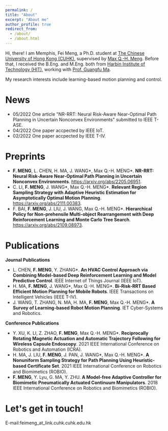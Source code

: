 ```yaml
---
permalink: /
title: "About"
excerpt: "About me"
author_profile: true
redirect_from: 
  - /about/
  - /about.html
---
```


Hi, there! I am Memphis, Fei Meng, a Ph.D. student at [The Chinese University of Hong Kong (CUHK)](https://www.cuhk.edu.hk/english/index.html), supervised by [Max Q.-H. Meng](https://www.ee.cuhk.edu.hk/~qhmeng/). Before that, I received the B.Eng. and M.Eng. both from [Harbin Institute of Technology (HIT)](http://en.hit.edu.cn/), working with [Prof. Guangfu Ma](http://homepage.hit.edu.cn/maguangfu). 

My research interests include learning-based motion planning and control.

News
======
- 05/2022 One article "NR-RRT: Neural Risk-Aware Near-Optimal Path Planning in Uncertain Nonconvex Environments" submitted to IEEE T-ASE.
- 04/2022 One paper accpected by IEEE IoT.
- 02/2022 One paper accpected by IEEE T-IV.

Preprints
======
- **F. MENG**, L. CHEN, H. MA, J. WANG*, Max Q.-H. MENG*. **NR-RRT: Neural Risk-Aware Near-Optimal Path Planning in Uncertain Nonconvex Environments**. https://arxiv.org/abs/2205.06951.
- C. LI, **F. MENG**, J. WANG*, Max Q.-H. MENG*. **Relevant Region Sampling Strategy with Adaptive Heuristic Estimation for Asymptotically Optimal Motion Planning**. https://arxiv.org/abs/2111.00383.
- F. BAI, **F. MENG**, J. LIU, J. WANG, Max Q.-H. MENG*. **Hierarchical Policy for Non-prehensile Multi-object Rearrangement with Deep Reinforcement Learning and Monte Carlo Tree Search**. https://arxiv.org/abs/2109.08973.
    
Publications
===== 
**Journal Publications**
  - L. CHEN, **F. MENG**, Y. ZHANG*. **An HVAC Control Approach via Combining Model-based Deep Reinforcement Learning and Model Predictive Control**. IEEE Internet of Things Journal (IEEE IoT).
  - H. MA, **F. MENG**, J. WANG*, Max Q.-H. MENG*. **Bi-Risk-RRT Based Efficient Motion Planning for Mobile Robots**. IEEE Transactions on Intelligent Vehicles (IEEE T-IV).
  - J. WANG, T. ZHANG, N. MA, H. MA, **F. MENG**, Max Q.-H. MENG*. **A Survey of Learning-based Robot Motion Planning**. IET Cyber-Systems and Robotics.

**Conference Publications**
  - Y. XU, K. LI, Z. ZHAO, **F. MENG**, Max Q.-H. MENG*. **Reciprocally Rotating Magnetic Actuation and Automatic Trajectory Following for Wireless Capsule Endoscopy**. 2021 IEEE International Conference on Robotics and Automation (ICRA).
  - H. MA, J. LIU, **F. MENG**, J. PAN, J. WANG*, Max Q.-H. MENG*. **A Nonuniform Sampling Strategy for Path Planning Using Heuristic-based Certiﬁcate Set**. 2021 IEEE International Conference on Robotics and Biomimetics (ROBIO).
  - **F. MENG**, Y. Lyu, G. MA, Y. ZHU. **A Model-free Adaptive Controller for Biomimetic Pneumatically Actuated Continuum Manipulators**. 2018 IEEE International Conference on Robotics and Biomimetics (ROBIO).

Let's get in touch!
========
E-mail:feimeng_at_link.cuhk.cuhk.edu.hk
